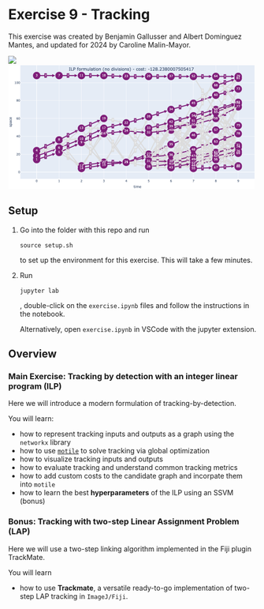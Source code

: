 # Exercise 9 - Tracking

This exercise was created by Benjamin Gallusser and Albert Dominguez Mantes,
and updated for 2024 by Caroline Malin-Mayor.

<img src="figures/tracking.gif" width="500"/><img src="figures/ilp_nodiv.png" width="500"/>

## Setup
1. Go into the folder with this repo and run
    ```
    source setup.sh
    ```
    to set up the environment for this exercise. This will take a few minutes.
   
2. Run
    ```
    jupyter lab
    ```
    , double-click on the `exercise.ipynb` files and follow the instructions in the notebook.
    
    Alternatively, open `exercise.ipynb` in VSCode with the jupyter extension.


## Overview

### Main Exercise: Tracking by detection with an integer linear program (ILP)

Here we will introduce a modern formulation of tracking-by-detection.

You will learn:
- how to represent tracking inputs and outputs as a graph using the `networkx` library
- how to use [`motile`](https://funkelab.github.io/motile/) to solve tracking via global optimization
- how to visualize tracking inputs and outputs
- how to evaluate tracking and understand common tracking metrics
- how to add custom costs to the candidate graph and incorpate them into `motile`
- how to learn the best **hyperparameters** of the ILP using an SSVM (bonus)

### Bonus: Tracking with two-step Linear Assignment Problem (LAP)

Here we will use a two-step linking algorithm implemented in the Fiji plugin TrackMate.

You will learn
- how to use **Trackmate**, a versatile ready-to-go implementation of two-step LAP tracking in `ImageJ/Fiji`.
